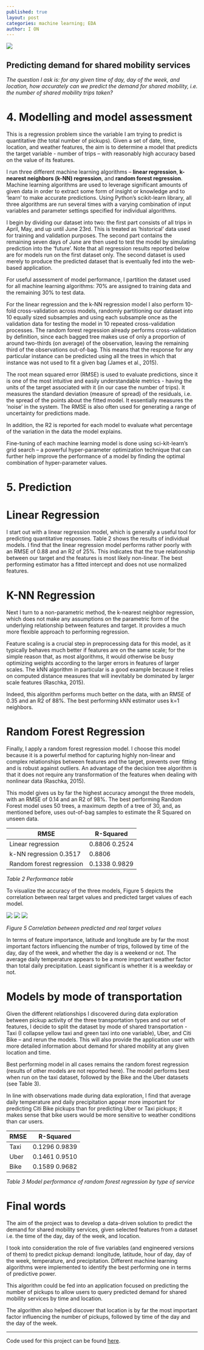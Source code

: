 ```yaml
---
published: true
layout: post
categories: machine learning; EDA
author: I ON
---
```

![]({{site.baseurl}}/assets/shared_mob.png)

## Predicting demand for shared mobility services

*The question I ask is: for any given time of day, day of the week, and location, how accurately can we predict the demand for shared mobility, i.e. the number of shared mobility trips taken?* 

# 4. Modelling and model assessment

This is a regression problem since the variable I am trying to predict is quantitative (the total number of pickups). Given a set of date, time, location, and weather features, the aim is to determine a model that predicts the target variable - number of trips – with reasonably high accuracy based on the value of its features. 

I run three different machine learning algorithms – **linear regression**, **k-nearest neighbors (k-NN) regression**, and **random forest regression**. Machine learning algorithms are used to leverage significant amounts of given data in order to extract some form of insight or knowledge and to ‘learn’ to make accurate predictions. Using Python’s scikit-learn library, all three algorithms are run several times with a varying combination of input variables and parameter settings specified for individual algorithms. 

I begin by dividing our dataset into two: the first part consists of all trips in April, May, and up until June 23rd. This is treated as ‘historical’ data used for training and validation purposes.  The second part contains the remaining seven days of June are then used to test the model by simulating prediction into the ‘future’. Note that all regression results reported below are for models run on the first dataset only. The second dataset is used merely to produce the predicted dataset that is eventually fed into the web-based application.

For useful assessment of model performance, I partition the dataset used for all machine learning algorithms: 70% are assigned to training data and the remaining 30% to test data. 

For the linear regression and the k-NN regression model I also perform 10-fold cross-validation across models, randomly partitioning our dataset into 10 equally sized subsamples and using each subsample once as the validation data for testing the model in 10 repeated cross-validation processes. The random forest regression already performs cross-validation by definition, since each bagged tree makes use of only a proportion of around two-thirds (on average) of the observation, leaving the remaining third of the observations out-of-bag. This means that the response for any particular instance can be predicted using all the trees in which that instance was not used to fit a given bag (James et al., 2015).

The root mean squared error (RMSE) is used to evaluate predictions, since it is one of the most intuitive and easily understandable metrics - having the units of the target associated with it (in our case the number of trips). It measures the standard deviation (measure of spread) of the residuals, i.e. the spread of the points about the fitted model. It essentially measures the ‘noise’ in the system. The RMSE is also often used for generating a range of uncertainty for predictions made. 

In addition, the R2 is reported for each model to evaluate what percentage of the variation in the data the model explains. 

Fine-tuning of each machine learning model is done using sci-kit-learn’s grid search – a powerful hyper-parameter  optimization technique that can further help improve the performance of a model by finding the optimal combination of hyper-parameter values.

# 5. Prediction

# Linear Regression
I start out with a linear regression model, which is generally a useful tool for predicting quantitative responses. Table 2 shows the results of individual models. I find that the linear regression model performs rather poorly with an RMSE of 0.88 and an R2 of 25%. This indicates that the true relationship between our target and the features is most likely non-linear. The best performing estimator has a fitted intercept and does not use normalized features.

# K-NN Regression
Next I turn to a non-parametric method, the k-nearest neighbor regression, which does not make any assumptions on the parametric form of the underlying relationship between features and target. It provides a much more flexible approach to performing regression. 

Feature scaling is a crucial step in preprocessing data for this model, as it typically behaves much better if features are on the same scale; for the simple reason that, as most algorithms, it would otherwise be busy optimizing weights according to the larger errors in features of larger scales. The kNN algorithm in particular is a good example because it relies on computed distance measures that will inevitably be dominated by larger scale features (Raschka, 2015).

Indeed, this algorithm performs much better on the data, with an RMSE of 0.35 and an R2 of 88%. The best performing kNN estimator uses k=1 neighbors.

# Random Forest Regression
Finally, I apply a random forest regression model. I choose this model because it is a powerful method for capturing highly non-linear and complex relationships between features and the target, prevents over fitting and is robust against outliers. An advantage of the decision tree algorithm is that it does not require any transformation of the features when dealing with nonlinear data (Raschka, 2015).

This model gives us by far the highest accuracy amongst the three models, with an RMSE of 0.14 and an R2 of 98%. The best performing Random Forest model uses 50 trees, a maximum depth of a tree of 30, and, as mentioned before, uses out-of-bag samples to estimate the R Squared on unseen data. 


|RMSE	|R-Squared|
|---	|---|
|Linear regression	|0.8806	0.2524|	
|k-NN regression	0.3517	|0.8806|	
|Random forest regression	|0.1338	0.9829|	

*Table 2 Performance table* 

To visualize the accuracy of the three models, Figure 5 depicts the correlation between real target values and predicted target values of each model.
   
![]({{site.baseurl}}//assets/p1.png) 
![]({{site.baseurl}}//assets/p2.png) 
![]({{site.baseurl}}//assets/p3.png)

*Figure 5 Correlation between predicted and real target values* 

In terms of feature importance, latitude and longitude are by far the most important factors influencing the number of trips, followed by time of the day, day of the week, and whether the day is a weekend or not. The average daily temperature appears to be a more important weather factor than total daily precipitation. Least significant is whether it is a weekday or not.

# Models by mode of transportation 

Given the different relationships I discovered during data exploration between pickup activity of the three transportation types and our set of features, I decide to split the dataset by mode of shared transportation - Taxi (I collapse yellow taxi and green taxi into one variable), Uber, and Citi Bike – and rerun the models. This will also provide the application user with more detailed information about demand for shared mobility at any given location and time.

Best performing model in all cases remains the random forest regression (results of other models are not reported here). The model performs best when run on the taxi dataset, followed by the Bike and the Uber datasets (see Table 3).  

In line with observations made during data exploration, I find that average daily temperature and daily precipitation appear more important for predicting Citi Bike pickups than for predicting Uber or Taxi pickups; it makes sense that bike users would be more sensitive to weather conditions than car users.


RMSE	|R-Squared	
---	|---
Taxi	|0.1296	0.9839	
Uber	|0.1461	0.9510	
Bike	|0.1589	0.9682	

*Table 3 Model performance of random forest regression by type of service*


# Final words

The aim of the project was to develop a data-driven solution to predict the demand for shared mobility services, given selected features from a dataset i.e. the time of the day, day of the week, and location.

I took into consideration the role of five variables (and engineered versions of them) to predict pickup demand: longitude, latitude, hour of day, day of the week, temperature, and precipitation. Different machine learning algorithms were implemented to identify the best performing one in terms of predictive power. 

This algorithm could be fed into an application focused on predicting the number of pickups to allow users to query predicted demand for shared mobility services by time and location. 

The algorithm also helped discover that location is by far the most important factor influencing the number of pickups, followed by time of the day and the day of the week.

**********************************************
Code used for this project can be found [here](https://github.com/ijeism/ijeism.github.io/tree/master/predicting_shared_mobility).
